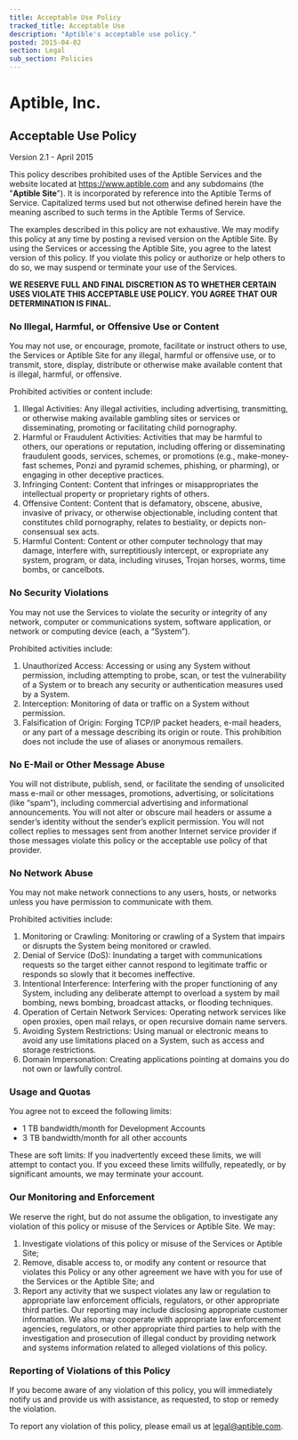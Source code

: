 ```yaml
---
title: Acceptable Use Policy
tracked_title: Acceptable Use
description: "Aptible's acceptable use policy."
posted: 2015-04-02
section: Legal
sub_section: Policies
---
```


Aptible, Inc.
=============
Acceptable Use Policy
---------------------
Version 2.1 - April 2015

This policy describes prohibited uses of the Aptible Services and the website located at https://www.aptible.com and any subdomains (the "**Aptible Site**"). It is incorporated by reference into the Aptible Terms of Service. Capitalized terms used but not otherwise defined herein have the meaning ascribed to such terms in the Aptible Terms of Service.

The examples described in this policy are not exhaustive. We may modify this policy at any time by posting a revised version on the Aptible Site. By using the Services or accessing the Aptible Site, you agree to the latest version of this policy. If you violate this policy or authorize or help others to do so, we may suspend or terminate your use of the Services.

**WE RESERVE FULL AND FINAL DISCRETION AS TO WHETHER CERTAIN USES VIOLATE THIS ACCEPTABLE USE POLICY. YOU AGREE THAT OUR DETERMINATION IS FINAL.**

### No Illegal, Harmful, or Offensive Use or Content
You may not use, or encourage, promote, facilitate or instruct others to use, the Services or Aptible Site for any illegal, harmful or offensive use, or to transmit, store, display, distribute or otherwise make available content that is illegal, harmful, or offensive.

Prohibited activities or content include:

1. Illegal Activities: Any illegal activities, including advertising, transmitting, or otherwise making available gambling sites or services or disseminating, promoting or facilitating child pornography.
2. Harmful or Fraudulent Activities: Activities that may be harmful to others, our operations or reputation, including offering or disseminating fraudulent goods, services, schemes, or promotions (e.g., make-money-fast schemes, Ponzi and pyramid schemes, phishing, or pharming), or engaging in other deceptive practices.
3. Infringing Content: Content that infringes or misappropriates the intellectual property or proprietary rights of others.
4. Offensive Content: Content that is defamatory, obscene, abusive, invasive of privacy, or otherwise objectionable, including content that constitutes child pornography, relates to bestiality, or depicts non-consensual sex acts.
5. Harmful Content: Content or other computer technology that may damage, interfere with, surreptitiously intercept, or expropriate any system, program, or data, including viruses, Trojan horses, worms, time bombs, or cancelbots.

### No Security Violations
You may not use the Services to violate the security or integrity of any network, computer or communications system, software application, or network or computing device (each, a “System”).

Prohibited activities include:

1. Unauthorized Access: Accessing or using any System without permission, including attempting to probe, scan, or test the vulnerability of a System or to breach any security or authentication measures used by a System.
2. Interception: Monitoring of data or traffic on a System without permission.
3. Falsification of Origin: Forging TCP/IP packet headers, e-mail headers, or any part of a message describing its origin or route. This prohibition does not include the use of aliases or anonymous remailers.

### No E-Mail or Other Message Abuse
You will not distribute, publish, send, or facilitate the sending of unsolicited mass e-mail or other messages, promotions, advertising, or solicitations (like “spam”), including commercial advertising and informational announcements. You will not alter or obscure mail headers or assume a sender’s identity without the sender’s explicit permission. You will not collect replies to messages sent from another Internet service provider if those messages violate this policy or the acceptable use policy of that provider.

### No Network Abuse
You may not make network connections to any users, hosts, or networks unless you have permission to communicate with them.

Prohibited activities include:

1. Monitoring or Crawling: Monitoring or crawling of a System that impairs or disrupts the System being monitored or crawled.
2. Denial of Service (DoS): Inundating a target with communications requests so the target either cannot respond to legitimate traffic or responds so slowly that it becomes ineffective.
3. Intentional Interference: Interfering with the proper functioning of any System, including any deliberate attempt to overload a system by mail bombing, news bombing, broadcast attacks, or flooding techniques.
4. Operation of Certain Network Services: Operating network services like open proxies, open mail relays, or open recursive domain name servers.
5. Avoiding System Restrictions: Using manual or electronic means to avoid any use limitations placed on a System, such as access and storage restrictions.
6. Domain Impersonation: Creating applications pointing at domains you do not own or lawfully control.

### Usage and Quotas
You agree not to exceed the following limits:

- 1 TB bandwidth/month for Development Accounts
- 3 TB bandwidth/month for all other accounts

These are soft limits: If you inadvertently exceed these limits, we will attempt to contact you. If you exceed these limits willfully, repeatedly, or by significant amounts, we may terminate your account. 

### Our Monitoring and Enforcement
We reserve the right, but do not assume the obligation, to investigate any violation of this policy or misuse of the Services or Aptible Site. We may:

1. Investigate violations of this policy or misuse of the Services or Aptible Site;  
2. Remove, disable access to, or modify any content or resource that violates this Policy or any other agreement we have with you for use of the Services or the Aptible Site; and  
3. Report any activity that we suspect violates any law or regulation to appropriate law enforcement officials, regulators, or other appropriate third parties. Our reporting may include disclosing appropriate customer information. We also may cooperate with appropriate law enforcement agencies, regulators, or other appropriate third parties to help with the investigation and prosecution of illegal conduct by providing network and systems information related to alleged violations of this policy.

### Reporting of Violations of this Policy
If you become aware of any violation of this policy, you will immediately notify us and provide us with assistance, as requested, to stop or remedy the violation.

To report any violation of this policy, please email us at [legal@aptible.com](mailto:legal@aptible.com).
